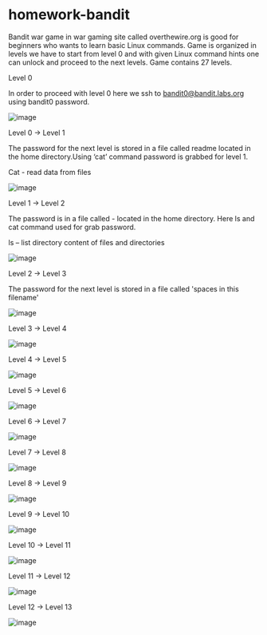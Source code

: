 # homework-bandit

Bandit war game in war gaming site called overthewire.org is good for beginners who wants to learn basic Linux commands. Game is organized in levels we have to start from level 0 and with given Linux command hints one can unlock and proceed to the next levels. Game contains 27 levels.

Level 0

In order to proceed with level 0 here  we ssh to bandit0@bandit.labs.org using  bandit0 password.

![image](https://cloud.githubusercontent.com/assets/18344284/14377947/23916066-fd90-11e5-9d56-e2316b7594ad.png)

Level 0 -> Level 1 

The password for the next level is stored in a file called readme located in the home directory.Using ‘cat’ command password is grabbed for level 1.

Cat - read data from files 

![image](https://cloud.githubusercontent.com/assets/18344284/14377963/3d21d402-fd90-11e5-9b59-beff1409f623.png)

Level 1 -> Level 2

The password is in a file called - located in the home directory. Here ls and cat command used for grab password.

ls –  list directory content of files and directories

![image](https://cloud.githubusercontent.com/assets/18344284/14377967/439b27ca-fd90-11e5-9ec6-517a2c61fa99.png)

Level 2 -> Level 3

The password for the next level is stored in a file called 'spaces in this filename'

![image](https://cloud.githubusercontent.com/assets/18344284/14377971/4b80a60e-fd90-11e5-812a-8960f55eb2c6.png)

Level 3 -> Level 4

![image](https://cloud.githubusercontent.com/assets/18344284/14377978/54a83922-fd90-11e5-9b70-b79adac7db0c.png)

Level 4 -> Level 5

![image](https://cloud.githubusercontent.com/assets/18344284/14377992/61411514-fd90-11e5-83b1-8bc1a4c5a4df.png)

Level 5 -> Level 6   

![image](https://cloud.githubusercontent.com/assets/18344284/14378000/6c309be8-fd90-11e5-8592-b096b5fb66a6.png)

Level 6 -> Level 7

![image](https://cloud.githubusercontent.com/assets/18344284/14378006/760ac86e-fd90-11e5-8490-af64359038ce.png)

Level 7 -> Level 8

![image](https://cloud.githubusercontent.com/assets/18344284/14378014/7da71dfc-fd90-11e5-8446-ba8a39d3bbfb.png)

Level 8 -> Level 9

![image](https://cloud.githubusercontent.com/assets/18344284/14378021/88f7f474-fd90-11e5-84cd-a360388629fd.png)

Level 9 -> Level 10

![image](https://cloud.githubusercontent.com/assets/18344284/14378031/92d803c6-fd90-11e5-831d-2b93029a498d.png)

Level 10 -> Level 11

![image](https://cloud.githubusercontent.com/assets/18344284/14378037/9963c888-fd90-11e5-9d5a-a18b3eddf9de.png)

Level 11 -> Level 12

![image](https://cloud.githubusercontent.com/assets/18344284/14378054/bb6a6cd4-fd90-11e5-83ac-ab9bb8d8b899.png)

Level 12 -> Level 13

![image](https://cloud.githubusercontent.com/assets/18344284/14378062/c39ec7d8-fd90-11e5-83ca-124eabd8a846.png)

